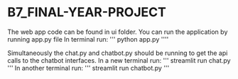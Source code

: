 # B7_FINAL-YEAR-PROJECT

The web app code can be found in ui folder.
You can run the application by running app.py file
In terminal run:
'''
python app.py
''''

Simultaneously the chat.py and chatbot.py should be running to get the api calls to the chatbot interfaces.
In a new terminal run:
'''
streamlit run chat.py
'''
In another terminal run:
'''
streamlit run chatbot.py
'''
